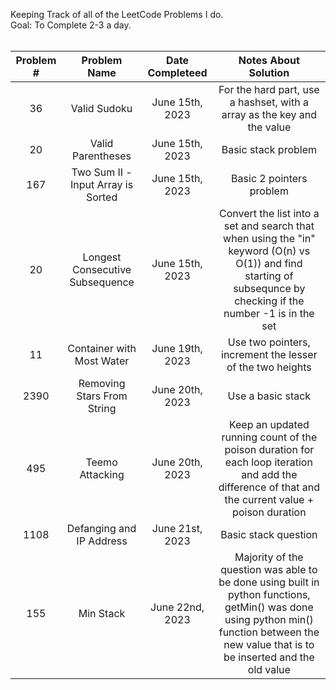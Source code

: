 Keeping Track of all of the LeetCode Problems I do. <br>
Goal: To Complete 2-3 a day. <br> <br>


| Problem # | Problem Name | Date Completeed | Notes About Solution |
| :-------: | :----------: | :-------------: | :------------------: |
| 36 | Valid Sudoku | June 15th, 2023 | For the hard part, use a hashset, with a array as the key and the value |
| 20 | Valid Parentheses | June 15th, 2023 | Basic stack problem |
| 167 | Two Sum II - Input Array is Sorted | June 15th, 2023 | Basic 2 pointers problem |
| 20 | Longest Consecutive Subsequence | June 15th, 2023 | Convert the list into a set and search that when using the "in" keyword (O(n) vs O(1)) and find starting of subsequnce by checking if the number -1 is in the set |
| 11 | Container with Most Water | June 19th, 2023 | Use two pointers, increment the lesser of the two heights
| 2390 | Removing Stars From String | June 20th, 2023 | Use a basic stack
| 495 | Teemo Attacking | June 20th, 2023 | Keep an updated running count of the poison duration for each loop iteration and add the difference of that and the current value + poison duration
| 1108 | Defanging and IP Address | June 21st, 2023 | Basic stack question
| 155 | Min Stack | June 22nd, 2023 | Majority of the question was able to be done using built in python functions, getMin() was done using python min() function between the new value that is to be inserted and the old value
